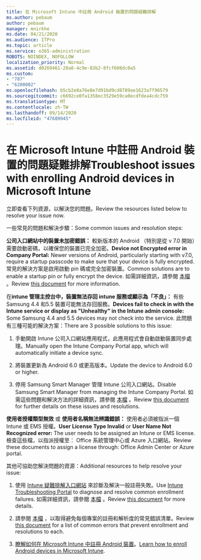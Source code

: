```yaml
---
title: 在 Microsoft Intune 中註冊 Android 裝置的問題疑難排解
ms.author: pebaum
author: pebaum
manager: mnirkhe
ms.date: 04/21/2020
ms.audience: ITPro
ms.topic: article
ms.service: o365-administration
ROBOTS: NOINDEX, NOFOLLOW
localization_priority: Normal
ms.assetid: d0269461-20a8-4c9e-83b2-8fcf608dc0a5
ms.custom:
- "787"
- "6200002"
ms.openlocfilehash: b5cb2e8a76e8e7d91bd9cd8789ae1623a7f96579
ms.sourcegitcommit: c6692ce0fa1358ec3529e59ca0ecdfdea4cdc759
ms.translationtype: MT
ms.contentlocale: zh-TW
ms.lasthandoff: 09/14/2020
ms.locfileid: "47689945"
---
```

# <a name="troubleshoot-issues-with-enrolling-android-devices-in-microsoft-intune"></a><span data-ttu-id="9363d-102">在 Microsoft Intune 中註冊 Android 裝置的問題疑難排解</span><span class="sxs-lookup"><span data-stu-id="9363d-102">Troubleshoot issues with enrolling Android devices in Microsoft Intune</span></span>

<span data-ttu-id="9363d-103">立即查看下列資源，以解決您的問題。</span><span class="sxs-lookup"><span data-stu-id="9363d-103">Review the resources listed below to resolve your issue now.</span></span>
  
<span data-ttu-id="9363d-104">一些常見的問題和解決步驟：</span><span class="sxs-lookup"><span data-stu-id="9363d-104">Some common issues and resolution steps:</span></span>
  
 <span data-ttu-id="9363d-105">**公司入口網站中的裝置未加密錯誤：** 較新版本的 Android （特別是從 v 7.0 開始）需要啟動密碼，以確保您的裝置已完全加密。</span><span class="sxs-lookup"><span data-stu-id="9363d-105">**Device not Encrypted error in Company Portal:** Newer versions of Android, particularly starting with v7.0, require a startup passcode to make sure that your device is fully encrypted.</span></span> <span data-ttu-id="9363d-106">常見的解決方案是啟用啟動 pin 碼或完全加密裝置。</span><span class="sxs-lookup"><span data-stu-id="9363d-106">Common solutions are to enable a startup pin or fully encrypt the device.</span></span> <span data-ttu-id="9363d-107">如需詳細資訊，請參閱 [本檔](https://docs.microsoft.com/intune-user-help/your-device-appears-encrypted-but-cp-says-otherwise-android) 。</span><span class="sxs-lookup"><span data-stu-id="9363d-107">Review [this document](https://docs.microsoft.com/intune-user-help/your-device-appears-encrypted-but-cp-says-otherwise-android) for more information.</span></span>
  
 <span data-ttu-id="9363d-108">在**intune 管理主控台中，裝置無法存回 intune 服務或顯示為「不良」：** 有些 Samsung 4.4 和5.5 裝置可能無法存回服務。</span><span class="sxs-lookup"><span data-stu-id="9363d-108">**Devices fail to check in with the Intune service or display as "Unhealthy" in the Intune admin console:** Some Samsung 4.4 and 5.5 devices may not check into the service.</span></span> <span data-ttu-id="9363d-109">此問題有三種可能的解決方案：</span><span class="sxs-lookup"><span data-stu-id="9363d-109">There are 3 possible solutions to this issue:</span></span>
  
1. <span data-ttu-id="9363d-110">手動開啟 Intune 公司入口網站應用程式，此應用程式會自動啟動裝置同步處理。</span><span class="sxs-lookup"><span data-stu-id="9363d-110">Manually open the Intune Company Portal app, which will automatically initiate a device sync.</span></span>

2. <span data-ttu-id="9363d-111">將裝置更新為 Android 6.0 或更高版本。</span><span class="sxs-lookup"><span data-stu-id="9363d-111">Update the device to Android 6.0 or higher.</span></span>

3. <span data-ttu-id="9363d-112">停用 Samsung Smart Manager 管理 Intune 公司入口網站。</span><span class="sxs-lookup"><span data-stu-id="9363d-112">Disable Samsung Smart Manager from managing the Intune Company Portal.</span></span> <span data-ttu-id="9363d-113">如需這些問題和解決方法的詳細資訊，請參閱 [本檔](https://docs.microsoft.com/intune-classic/troubleshoot/troubleshoot-device-enrollment-in-intune#devices-fail-to-check-in-with-the-intune-service-and-display-as-unhealthy-in-the-intune-admin-console) 。</span><span class="sxs-lookup"><span data-stu-id="9363d-113">Review [this document](https://docs.microsoft.com/intune-classic/troubleshoot/troubleshoot-device-enrollment-in-intune#devices-fail-to-check-in-with-the-intune-service-and-display-as-unhealthy-in-the-intune-admin-console) for further details on these issues and resolutions.</span></span>

 <span data-ttu-id="9363d-114">**使用者授權類型無效** 或 **使用者名稱無法辨識錯誤：** 使用者必須被指派一個 Intune 或 EMS 授權。</span><span class="sxs-lookup"><span data-stu-id="9363d-114">**User License Type Invalid** or **User Name Not Recognized error:** The user needs to be assigned an Intune or EMS license.</span></span> <span data-ttu-id="9363d-115">檢查這些檔，以指派授權至： Office 系統管理中心或 Azure 入口網站。</span><span class="sxs-lookup"><span data-stu-id="9363d-115">Review these documents to assign a license through: Office Admin Center or Azure portal.</span></span>
  
<span data-ttu-id="9363d-116">其他可協助您解決問題的資源：</span><span class="sxs-lookup"><span data-stu-id="9363d-116">Additional resources to help resolve your issue:</span></span>
  
1. <span data-ttu-id="9363d-117">使用 [Intune 疑難排解入口網站](https://devicemanagement.microsoft.com/#blade/Microsoft_Intune_DeviceSettings/TroubleshootBlade) 來診斷及解決一般註冊失敗。</span><span class="sxs-lookup"><span data-stu-id="9363d-117">Use [Intune Troubleshooting Portal](https://devicemanagement.microsoft.com/#blade/Microsoft_Intune_DeviceSettings/TroubleshootBlade) to diagnose and resolve common enrollment failures.</span></span> <span data-ttu-id="9363d-118">如需詳細資訊，請參閱 [本檔](https://docs.microsoft.com/intune/help-desk-operators) 。</span><span class="sxs-lookup"><span data-stu-id="9363d-118">Review [this document](https://docs.microsoft.com/intune/help-desk-operators) for more details.</span></span>

2. <span data-ttu-id="9363d-119">請參閱 [本檔](https://docs.microsoft.com/intune-classic/Troubleshoot/troubleshoot-device-enrollment-in-intune) ，以取得避免每個專案的註冊和解析度的常見錯誤清單。</span><span class="sxs-lookup"><span data-stu-id="9363d-119">Review [this document](https://docs.microsoft.com/intune-classic/Troubleshoot/troubleshoot-device-enrollment-in-intune) for a list of common errors that prevent enrollment and resolutions to each.</span></span>

3. <span data-ttu-id="9363d-120">[瞭解如何在 Microsoft Intune 中註冊 Android 裝置](https://docs.microsoft.com/intune/android-enroll)。</span><span class="sxs-lookup"><span data-stu-id="9363d-120">[Learn how to enroll Android devices in Microsoft Intune](https://docs.microsoft.com/intune/android-enroll).</span></span>
